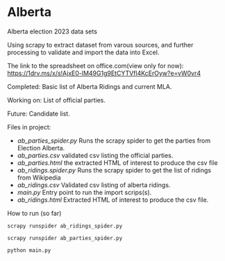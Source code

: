 # Alberta
Alberta election 2023 data sets

Using scrapy to extract dataset from varous sources, and further processing
to validate and import the data into Excel. 

The link to the spreadsheet on office.com(view only for now):
    https://1drv.ms/x/s!AjxE0-lM49G1g9EtCYTVfl4KcErOyw?e=vW0vr4

Completed:
    Basic list of Alberta Ridings and current MLA.

Working on:
    List of official parties.

Future:
    Candidate list.


Files in project:

* *ab_parties_spider.py*        Runs the scrapy spider to get the parties from Election Alberta.
* *ab_parties.csv*              validated csv listing the official parties.
* *ab_parties.html*             the extracted HTML of interest to produce the csv file
* *ab_ridings.spider.py*        Runs the scrapy spider to get the list of ridings from Wikipedia
* *ab_ridings.csv*              Validated csv listing of alberta ridings.
* *main.py*                     Entry point to run the import scrips(s).
* *ab_ridings.html*             Extracted HTML of interest to produce the csv file.  

How to run (so far)

`scrapy runspider ab_ridings_spider.py`

`scrapy runspider ab_parties_spider.py`

`python main.py`               
